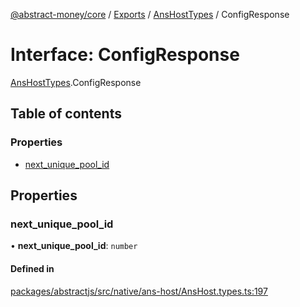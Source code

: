 [@abstract-money/core](../README.md) / [Exports](../modules.md) / [AnsHostTypes](../modules/AnsHostTypes.md) / ConfigResponse

# Interface: ConfigResponse

[AnsHostTypes](../modules/AnsHostTypes.md).ConfigResponse

## Table of contents

### Properties

- [next\_unique\_pool\_id](AnsHostTypes.ConfigResponse.md#next_unique_pool_id)

## Properties

### next\_unique\_pool\_id

• **next\_unique\_pool\_id**: `number`

#### Defined in

[packages/abstractjs/src/native/ans-host/AnsHost.types.ts:197](https://github.com/AbstractSDK/frontend/blob/07410073/packages/abstractjs/src/native/ans-host/AnsHost.types.ts#L197)
